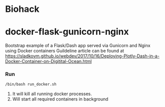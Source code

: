 # Biohack 

# docker-flask-gunicorn-nginx

Bootstrap example of a Flask/Dash app served via Gunicorn and Nginx using Docker containers
Guildeline article can be found at https://sladkovm.github.io/webdev/2017/10/16/Deploying-Plotly-Dash-in-a-Docker-Container-on-Digitital-Ocean.html

### Run

```bash
/bin/bash run_docker.sh
```

1. It will kill all running docker processes.
2. Will start all required containers in background